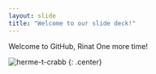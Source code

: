 ```yaml
---
layout: slide
title: "Welcome to our slide deck!"
---
```


Welcome to GitHub, Rinat One more time!


![herme-t-crabb](https://octodex.github.com/images/herme-t-crabb.png)
{: .center}

